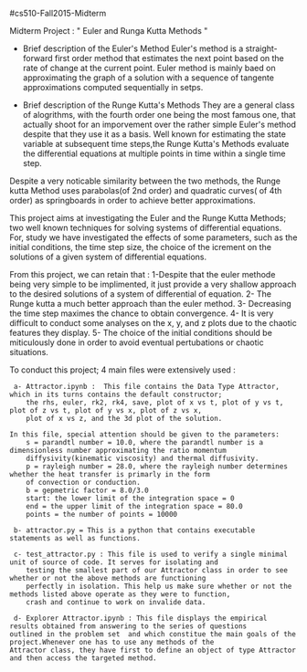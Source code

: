 #cs510-Fall2015-Midterm

Midterm Project : " Euler and Runga Kutta Methods "

 * Brief description of the  Euler's Method
   Euler's method is a straight-forward first order method that estimates the next point based on the rate of change at 
   the current point. Euler method is mainly baed on approximating the graph of a solution with a sequence of tangente
   approximations computed sequentially in setps. 
       
 * Brief description of the Runge  Kutta's Methods
   They are a general class of alogrithms, with the fourth order one being the most famous one, that actually shoot for
   an imporvement over the rather simple Euler's method despite that they use it as a basis. Well known for estimating
   the state variable at subsequent time steps,the Runge Kutta's Methods evaluate the differential equations at multiple 
   points in time within a single time step. 
   
 Despite a very noticable similarity between the two methods, the Runge kutta Method uses parabolas(of 2nd order) and quadratic
 curves( of 4th order) as springboards in order to achieve better approximations.

 This project aims at investigating the Euler and the Runge Kutta Methods; two well known techniques for solving systems
 of differential equations. For, study we have investigated the effects of some parameters, such as the initial conditions,
 the time step size, the choice of the icrement on the solutions of a given system of differential equations.
 
 From this project, we can retain  that : 1-Despite that the euler methode being very simple to be implimented, it just 
 provide a very shallow approach to the desired solutions of a system of differential of equation. 
 2- The Runge kutta a much better approach than the euler method. 3- Decreasing the time step maximes the chance to obtain
 convergence. 4- It is very difficult to conduct some analyses on the x, y, and z plots due to the chaotic features they
 display. 5- The choice of the initial conditions should be miticulously done in order to avoid eventual pertubations or 
 chaotic situations.
 
 To conduct this project; 4  main files were extensively used :
 
     a- Attractor.ipynb :  This file contains the Data Type Attractor, which in its turns contains the default constructor;
        the rhs, euler, rk2, rk4, save, plot of x vs t, plot of y vs t, plot of z vs t, plot of y vs x, plot of z vs x,
        plot of x vs z, and the 3d plot of the solution.

	In this file, special attention should be given to the parameters:
        s = parandtl number = 10.0, where the parandtl number is a dimensionless number approximating the ratio momentum 
        diffysivity(kinematic viscosity) and thermal diffusivity.
        p = rayleigh number = 28.0, where the rayleigh number determines whether the heat transfer is primarly in the form
        of convection or conduction. 
        b = gepmetric factor = 8.0/3.0
        start: the lower limit of the integration space = 0
        end = the upper limit of the integration space = 80.0
        points = the number of points = 10000
     
     b- attractor.py = This is a python that contains executable statements as well as functions.

     c- test_attractor.py : This file is used to verify a single minimal unit of source of code. It serves for isolating and 
        testing the smallest part of our Attractor class in order to see whether or not the above methods are functioning 
        perfectly in isolation. This help us make sure whether or not the methods listed above operate as they were to function,
        crash and continue to work on invalide data.

     d- Explorer Attractor.ipynb : This file displays the empirical results obtained from answering to the series of questions 
	outlined in the problem set  and which constitue the main goals of the project.Whenever one has to use any methods of the
	Attractor class, they have first to define an object of type Attractor and then access the targeted method.  
